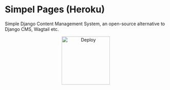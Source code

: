 # Simpel Pages (Heroku)

Simple Django Content Management System, an open-source alternative to Django CMS, Wagtail etc.

<p align="center">
  <a href="https://heroku.com/deploy?template=https://gitlab.com/simpel-projects/simpel_pages/tree/master" alt="Deploy to Heroku">
     <img width="150" alt="Deploy" src="https://www.herokucdn.com/deploy/button.svg"/>
  </a>
</p>
